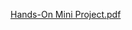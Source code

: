 [Hands-On Mini Project.pdf](https://github.com/SamarasTh/ACME-Delivery-Service-site/files/9119666/Hands-On.Mini.Project.pdf)

